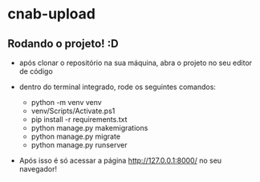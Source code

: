 # cnab-upload

## Rodando o projeto! :D

- após clonar o repositório na sua máquina, abra o projeto no seu editor de código
- dentro do terminal integrado, rode os seguintes comandos:
    - python -m venv venv
    - venv/Scripts/Activate.ps1
    - pip install -r requirements.txt
    - python manage.py makemigrations
    - python manage.py migrate
    - python manage.py runserver

- Após isso é só acessar a página http://127.0.0.1:8000/ no seu navegador!